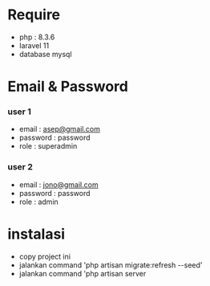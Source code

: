 # Require 
- php : 8.3.6
- laravel 11
- database mysql

# Email & Password
### user 1
- email : asep@gmail.com
- password : password
- role : superadmin

### user 2
- email : jono@gmail.com
- password : password
- role : admin

# instalasi
- copy project ini
- jalankan command 'php artisan migrate:refresh --seed'
- jalankan command 'php artisan server
